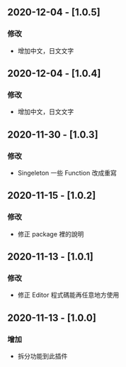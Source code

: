 ## 2020-12-04 - [1.0.5]
### 修改

- 增加中文，日文文字

## 2020-12-04 - [1.0.4]
### 修改

- 增加中文，日文文字

## 2020-11-30 - [1.0.3]
### 修改

- Singeleton 一些 Function 改成重寫

## 2020-11-15 - [1.0.2]
### 修改

- 修正 package 裡的說明

## 2020-11-13 - [1.0.1]
### 修改

- 修正 Editor 程式碼能再任意地方使用

## 2020-11-13 - [1.0.0]
### 增加

- 拆分功能到此插件